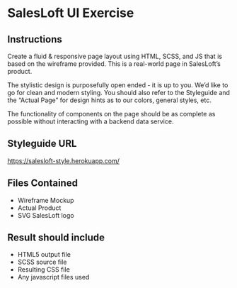 # SalesLoft UI Exercise

## Instructions
Create a fluid & responsive page layout using HTML, SCSS, and JS that is based on the wireframe provided.  This is a real-world page in SalesLoft’s product.  

The stylistic design is purposefully open ended - it is up to you.  We’d like to go for clean and modern styling.  You should also refer to the Styleguide and the “Actual Page” for design hints as to our colors, general styles, etc.  

The functionality of components on the page should be as complete as possible without interacting with a backend data service.  

## Styleguide URL
https://salesloft-style.herokuapp.com/

## Files Contained
- Wireframe Mockup
- Actual Product
- SVG SalesLoft logo

## Result should include
- HTML5 output file
- SCSS source file
- Resulting CSS file
- Any javascript files used